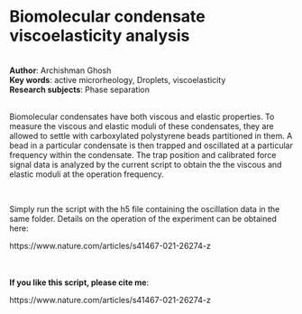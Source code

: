 <h1>Biomolecular condensate viscoelasticity analysis</h1><br>
<b>Author</b>: Archishman Ghosh<br>
<b>Key words</b>: active microrheology, Droplets, viscoelasticity<br>
<b>Research subjects</b>: Phase separation<br>
<br>
<p>Biomolecular condensates have both viscous and elastic properties. To measure the viscous and elastic moduli of these condensates, they are allowed to settle with carboxylated polystyrene beads partitioned in them. A bead in a particular condensate is then trapped and oscillated at a particular frequency within the condensate. The trap position and calibrated force signal data is analyzed by the current script to obtain the the viscous and elastic moduli at the operation frequency.</p><p><br></p><p>Simply run the script with the h5 file containing the oscillation data in the same folder. Details on the operation of the experiment can be obtained here:</p><p>https://www.nature.com/articles/s41467-021-26274-z<br></p><br><br>
<b>If you like this script, please cite me</b>: <p>https://www.nature.com/articles/s41467-021-26274-z<br></p><br>
<br>

